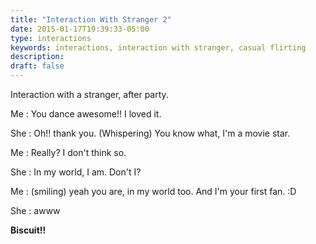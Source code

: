 ```yaml
---
title: "Interaction With Stranger 2"
date: 2015-01-17T19:39:33-05:00
type: interactions
keywords: interactions, interaction with stranger, casual flirting
description:
draft: false
---
```

[comment]: # (Interactions with strangers )
Interaction with a stranger, after party.

Me : You dance awesome!! I loved it.

She : Oh!! thank you. (Whispering) You know what, I'm a movie star.

Me : Really? I don't think so.

She : In my world, I am. Don't I?

Me : (smiling) yeah you are, in my world too. And I'm your first fan. :D

She : awww

**Biscuit!!**

